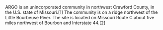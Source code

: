 ARGO is an unincorporated community in northwest Crawford County, in the U.S. state of Missouri.[1] The community is on a ridge northwest of the Little Bourbeuse River. The site is located on Missouri Route C about five miles northwest of Bourbon and Interstate 44.[2]
